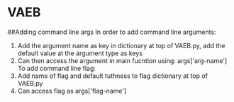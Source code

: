 # VAEB
##Adding command line args
In order to add command line arguments:

1. Add the argument name as key in dictionary at top of VAEB.py, add the default value at the argument type as keys
2. Can then access the argument in main fucntion using: args['arg-name']
To add command line flag:
1. Add name of flag and default tuthness to flag dictionary at top of VAEB.py
2. Can access flag as args['flag-name']
